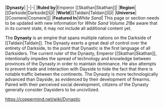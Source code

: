 |**Dynasty**|
|-|-|
|**Ruled by**|Emperor [[Skathan\|Skathan]]|
|**Region**|[[Darkside\|Darkside]]🐱︎|
|**World**|[[Taldain\|Taldain]]🐱︎|
|**Universe**|[[Cosmere\|Cosmere]]|
|**Featured In**|*White Sand*|
This page or section needs to be updated with new information for *White Sand Volume 2*!Be aware that in its current state, it may not include all additional content yet.

The **Dynasty** is an empire that spans multiple nations on the Darkside of [[Taldain\|Taldain]].
The Dynasty exerts a great deal of control over the entirety of Darkside, to the point that Dynastic is the first language of all Darksiders. The current ruler of the Dynasty, Emperor [[Skathan\|Skathan]], intentionally impedes the spread of technology and knowledge between provinces of the Dynasty in order to maintain dominance. He also attempts to prevent trade and interaction with Dayside to hide the fact that there is notable traffic between the continents.
The Dynasty is more technologically advanced than Dayside, as evidenced by their development of firearms. Paired with their perceived social development, citizens of the Dynasty generally consider Daysiders to be uncivilized.



https://coppermind.net/wiki/Dynastic